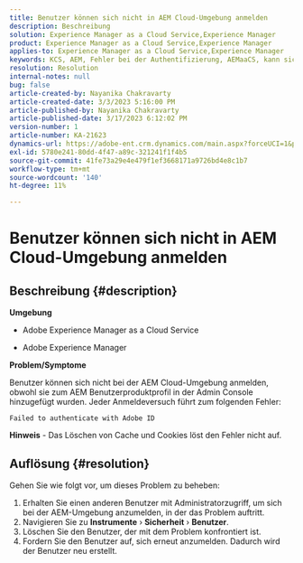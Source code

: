```yaml
---
title: Benutzer können sich nicht in AEM Cloud-Umgebung anmelden
description: Beschreibung
solution: Experience Manager as a Cloud Service,Experience Manager
product: Experience Manager as a Cloud Service,Experience Manager
applies-to: Experience Manager as a Cloud Service,Experience Manager
keywords: KCS, AEM, Fehler bei der Authentifizierung, AEMaaCS, kann sich nicht bei AEM Cloud anmelden, AEM Benutzer, Admin Console
resolution: Resolution
internal-notes: null
bug: false
article-created-by: Nayanika Chakravarty
article-created-date: 3/3/2023 5:16:00 PM
article-published-by: Nayanika Chakravarty
article-published-date: 3/17/2023 6:12:02 PM
version-number: 1
article-number: KA-21623
dynamics-url: https://adobe-ent.crm.dynamics.com/main.aspx?forceUCI=1&pagetype=entityrecord&etn=knowledgearticle&id=4ff4b70d-e7b9-ed11-83fe-6045bd0067ea
exl-id: 5780e241-80dd-4f47-a89c-321241f1f4b5
source-git-commit: 41fe73a29e4e479f1ef3668171a9726bd4e8c1b7
workflow-type: tm+mt
source-wordcount: '140'
ht-degree: 11%

---
```


# Benutzer können sich nicht in AEM Cloud-Umgebung anmelden

## Beschreibung {#description}


<b>Umgebung</b>

- Adobe Experience Manager as a Cloud Service

- Adobe Experience Manager

<b>Problem/Symptome</b>

Benutzer können sich nicht bei der AEM Cloud-Umgebung anmelden, obwohl sie zum AEM Benutzerproduktprofil in der Admin Console hinzugefügt wurden. Jeder Anmeldeversuch führt zum folgenden Fehler:


```
Failed to authenticate with Adobe ID
```


<b>Hinweis</b> - Das Löschen von Cache und Cookies löst den Fehler nicht auf.


## Auflösung {#resolution}


Gehen Sie wie folgt vor, um dieses Problem zu beheben:

1. Erhalten Sie einen anderen Benutzer mit Administratorzugriff, um sich bei der AEM-Umgebung anzumelden, in der das Problem auftritt.
2. Navigieren Sie zu <b>Instrumente</b> › <b>Sicherheit</b> › <b>Benutzer</b>.
3. Löschen Sie den Benutzer, der mit dem Problem konfrontiert ist.
4. Fordern Sie den Benutzer auf, sich erneut anzumelden. Dadurch wird der Benutzer neu erstellt.
